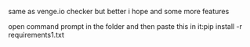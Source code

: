 same as venge.io checker but better i hope and some more features

open command prompt in the folder and then paste this in it:pip install -r requirements1.txt
